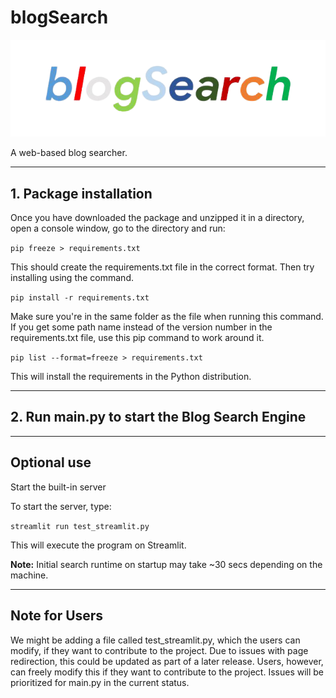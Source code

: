 # blogSearch

![logo](https://github.com/BrainStormYourWayIn/blogSearch/blob/main/blogSearch-removebg-preview.png)

A web-based blog searcher.

__________________

## 1. Package installation

Once you have downloaded the package and unzipped it in a directory, open a console window, go to the directory and run:

`pip freeze > requirements.txt`

This should create the requirements.txt file in the correct format. Then try installing using the command.

`pip install -r requirements.txt`

Make sure you're in the same folder as the file when running this command.
If you get some path name instead of the version number in the requirements.txt file, use this pip command to work around it.

`pip list --format=freeze > requirements.txt`

This will install the requirements in the Python distribution.

__________________

## 2. Run main.py to start the Blog Search Engine

__________________

## Optional use

Start the built-in server

To start the server, type:

`streamlit run test_streamlit.py`

This will execute the program on Streamlit.

**Note:** Initial search runtime on startup may take ~30 secs depending on the machine.

__________________

## Note for Users

We might be adding a file called test_streamlit.py, which the users can modify, if they want to contribute to the project. Due to issues with page redirection, this could be updated as part of a later release. Users, however, can freely modify this if they want to contribute to the project. Issues will be prioritized for main.py in the current status.
